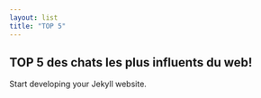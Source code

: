 ```yaml
---
layout: list
title: "TOP 5"
---
```


## TOP 5 des chats les plus influents du web!

Start developing your Jekyll website.
